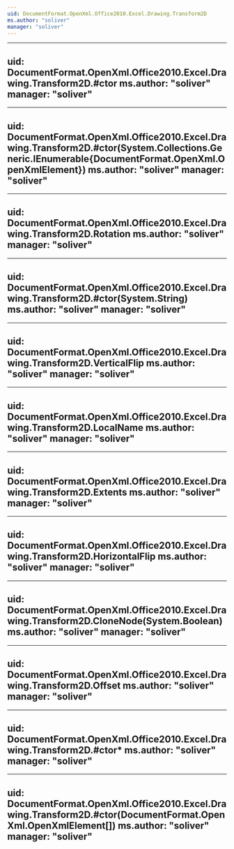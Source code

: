 ```yaml
---
uid: DocumentFormat.OpenXml.Office2010.Excel.Drawing.Transform2D
ms.author: "soliver"
manager: "soliver"
---
```


---
uid: DocumentFormat.OpenXml.Office2010.Excel.Drawing.Transform2D.#ctor
ms.author: "soliver"
manager: "soliver"
---

---
uid: DocumentFormat.OpenXml.Office2010.Excel.Drawing.Transform2D.#ctor(System.Collections.Generic.IEnumerable{DocumentFormat.OpenXml.OpenXmlElement})
ms.author: "soliver"
manager: "soliver"
---

---
uid: DocumentFormat.OpenXml.Office2010.Excel.Drawing.Transform2D.Rotation
ms.author: "soliver"
manager: "soliver"
---

---
uid: DocumentFormat.OpenXml.Office2010.Excel.Drawing.Transform2D.#ctor(System.String)
ms.author: "soliver"
manager: "soliver"
---

---
uid: DocumentFormat.OpenXml.Office2010.Excel.Drawing.Transform2D.VerticalFlip
ms.author: "soliver"
manager: "soliver"
---

---
uid: DocumentFormat.OpenXml.Office2010.Excel.Drawing.Transform2D.LocalName
ms.author: "soliver"
manager: "soliver"
---

---
uid: DocumentFormat.OpenXml.Office2010.Excel.Drawing.Transform2D.Extents
ms.author: "soliver"
manager: "soliver"
---

---
uid: DocumentFormat.OpenXml.Office2010.Excel.Drawing.Transform2D.HorizontalFlip
ms.author: "soliver"
manager: "soliver"
---

---
uid: DocumentFormat.OpenXml.Office2010.Excel.Drawing.Transform2D.CloneNode(System.Boolean)
ms.author: "soliver"
manager: "soliver"
---

---
uid: DocumentFormat.OpenXml.Office2010.Excel.Drawing.Transform2D.Offset
ms.author: "soliver"
manager: "soliver"
---

---
uid: DocumentFormat.OpenXml.Office2010.Excel.Drawing.Transform2D.#ctor*
ms.author: "soliver"
manager: "soliver"
---

---
uid: DocumentFormat.OpenXml.Office2010.Excel.Drawing.Transform2D.#ctor(DocumentFormat.OpenXml.OpenXmlElement[])
ms.author: "soliver"
manager: "soliver"
---

